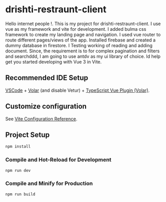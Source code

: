 # drishti-restraunt-client

Hello internet people !.
This is my project for drishti-restraunt-client.
I use vue as my framework and vite for development.
I added bulma css framework to create my landing page and navigation.
I used vue router to route different pages/views of the app.
Installed firebase and created a dummy database in firestore.
I Testing working of reading and adding document.
Since, the requirement is to for complex pagination and filters and searchddd, I am going to use antdv as my ui library of choice.
ld help get you started developing with Vue 3 in Vite.

## Recommended IDE Setup

[VSCode](https://code.visualstudio.com/) + [Volar](https://marketplace.visualstudio.com/items?itemName=Vue.volar) (and disable Vetur) + [TypeScript Vue Plugin (Volar)](https://marketplace.visualstudio.com/items?itemName=Vue.vscode-typescript-vue-plugin).

## Customize configuration

See [Vite Configuration Reference](https://vitejs.dev/config/).

## Project Setup

```sh
npm install
```

### Compile and Hot-Reload for Development

```sh
npm run dev
```

### Compile and Minify for Production

```sh
npm run build
```
